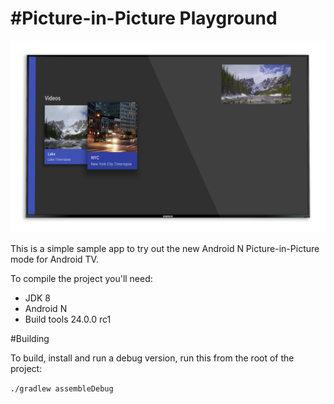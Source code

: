 #Picture-in-Picture Playground
==============================

<p align="center">
    <img src="images/playground.png" alt="Loading Card"/>
</p>

This is a simple sample app to try out the new Android N Picture-in-Picture mode for Android TV.

To compile the project you'll need:

- JDK 8
- Android N
- Build tools 24.0.0 rc1


#Building

To build, install and run a debug version, run this from the root of the project:

```./gradlew assembleDebug```
